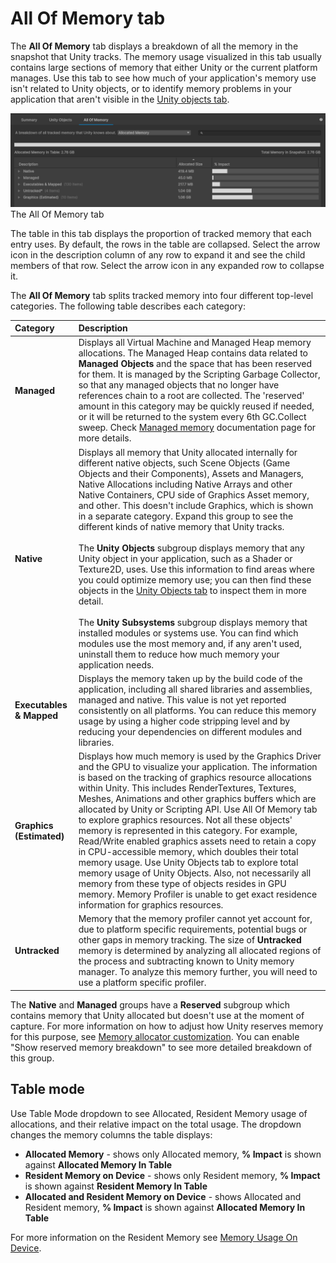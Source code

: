 # All Of Memory tab

The __All Of Memory__ tab displays a breakdown of all the memory in the snapshot that Unity tracks. The memory usage visualized in this tab usually contains large sections of memory that either Unity or the current platform manages. Use this tab to see how much of your application's memory use isn't related to Unity objects, or to identify memory problems in your application that aren't visible in the [Unity objects tab](unity-objects-tab.md).

![The All Of Memory tab](images/all-of-memory-tab.png)
<br/>The All Of Memory tab

The table in this tab displays the proportion of tracked memory that each entry uses. By default, the rows in the table are collapsed. Select the arrow icon in the description column of any row to expand it and see the child members of that row. Select the arrow icon in any expanded row to collapse it.

The __All Of Memory__ tab splits tracked memory into four different top-level categories. The following table describes each category:

|__Category__|__Description__|
|:---|:---|
|__Managed__| Displays all Virtual Machine and Managed Heap memory allocations. The Managed Heap contains data related to __Managed Objects__ and the space that has been reserved for them. It is managed by the Scripting Garbage Collector, so that any managed objects that no longer have references chain to a root are collected. The 'reserved' amount in this category may be quickly reused if needed, or it will be returned to the system every 6th GC.Collect sweep. Check [Managed memory](https://docs.unity3d.com/Manual/performance-managed-memory.html) documentation page for more details.|
|__Native__| Displays all memory that Unity allocated internally for different native objects, such Scene Objects (Game Objects and their Components), Assets and Managers, Native Allocations including Native Arrays and other Native Containers, CPU side of Graphics Asset memory, and other. This doesn't include Graphics, which is shown in a separate category. Expand this group to see the different kinds of native memory that Unity tracks.</br></br>The __Unity Objects__ subgroup displays memory that any Unity object in your application, such as a Shader or Texture2D, uses. Use this information to find areas where you could optimize memory use; you can then find these objects in the [Unity Objects tab](unity-objects-tab.md) to inspect them in more detail.</br></br>The __Unity Subsystems__ subgroup displays memory that installed modules or systems use. You can find which modules use the most memory and, if any aren't used, uninstall them to reduce how much memory your application needs.|
|__Executables & Mapped__| Displays the memory taken up by the build code of the application, including all shared libraries and assemblies, managed and native. This value is not yet reported consistently on all platforms. You can reduce this memory usage by using a higher code stripping level and by reducing your dependencies on different modules and libraries.|
|__Graphics (Estimated)__| Displays how much memory is used by the Graphics Driver and the GPU to visualize your application. The information is based on the tracking of graphics resource allocations within Unity. This includes RenderTextures, Textures, Meshes, Animations and other graphics buffers which are allocated by Unity or Scripting API. Use All Of Memory tab to explore graphics resources. Not all these objects' memory is represented in this category. For example, Read/Write enabled graphics assets need to retain a copy in CPU-accessible memory, which doubles their total memory usage. Use Unity Objects tab to explore total memory usage of Unity Objects. Also, not necessarily all memory from these type of objects resides in GPU memory. Memory Profiler is unable to get exact residence information for graphics resources.|
|__Untracked__| Memory that the memory profiler cannot yet account for, due to platform specific requirements, potential bugs or other gaps in memory tracking. The size of __Untracked__ memory is determined by analyzing all allocated regions of the process and subtracting known to Unity memory manager. To analyze this memory further, you will need to use a platform specific profiler.|

The __Native__ and __Managed__ groups have a __Reserved__ subgroup which contains memory that Unity allocated but doesn't use at the moment of capture. For more information on how to adjust how Unity reserves memory for this purpose, see [Memory allocator customization](https://docs.unity3d.com/Manual/memory-allocator-customization.html). You can enable "Show reserved memory breakdown" to see more detailed breakdown of this group.

## Table mode
Use Table Mode dropdown to see Allocated, Resident Memory usage of allocations, and their relative impact on the total usage. The dropdown changes the memory columns the table displays:
* __Allocated Memory__ - shows only Allocated memory, __% Impact__ is shown against __Allocated Memory In Table__
* __Resident Memory on Device__ - shows only Resident memory, __% Impact__ is shown against __Resident Memory In Table__
* __Allocated and Resident Memory on Device__ - shows Allocated and Resident memory, __% Impact__ is shown against __Allocated Memory In Table__

For more information on the Resident Memory see [Memory Usage On Device](memory-on-device.md).
